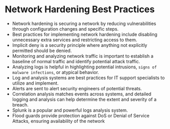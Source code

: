 # Network Hardening Best Practices
- Network hardening is securing a network by reducing vulnerabilities through configuration changes and specific steps.
- Best practices for implementing network hardening include disabling unnecessary extra services and restricting access to them.
- Implicit deny is a security principle where anything not explicitly permitted should be denied.
- Monitoring and analyzing network traffic is important to establish a baseline of normal traffic and identify potential attack traffic.
- Analyzing logs is helpful in highlighting potential intrusions, ``signs of malware infections``, or atypical behavior.
- Log and analysis systems are best practices for IT support specialists to utilize and implement.
- Alerts are sent to alert security engineers of potential threats.
- Correlation analysis matches events across systems, and detailed logging and analysis can help determine the extent and severity of a breach.
- Splunk is a popular and powerful logs analysis system.
- Flood guards provide protection against DoS or Denial of Service Attacks, ensuring availability of the network



